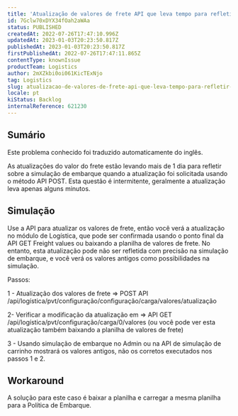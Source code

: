 ```yaml
---
title: 'Atualização de valores de frete API que leva tempo para refletir sobre o módulo de simulação'
id: 7Gclw70xDYX34fOah2aWAa
status: PUBLISHED
createdAt: 2022-07-26T17:47:10.996Z
updatedAt: 2023-01-03T20:23:50.817Z
publishedAt: 2023-01-03T20:23:50.817Z
firstPublishedAt: 2022-07-26T17:47:11.865Z
contentType: knownIssue
productTeam: Logistics
author: 2mXZkbi0oi061KicTExNjo
tag: Logistics
slug: atualizacao-de-valores-de-frete-api-que-leva-tempo-para-refletir-sobre-o-modulo-de-simulacao
locale: pt
kiStatus: Backlog
internalReference: 621230
---
```


## Sumário

<div class="alert alert-info">
  <p>Este problema conhecido foi traduzido automaticamente do inglês.</p>
</div>


As atualizações do valor do frete estão levando mais de 1 dia para refletir sobre a simulação de embarque quando a atualização foi solicitada usando o método API POST. Esta questão é intermitente, geralmente a atualização leva apenas alguns minutos.



## Simulação


Use a API para atualizar os valores de frete, então você verá a atualização no módulo de Logística, que pode ser confirmada usando o ponto final da API GET Freight values ou baixando a planilha de valores de frete. No entanto, esta atualização pode não ser refletida com precisão na simulação de embarque, e você verá os valores antigos como possibilidades na simulação.

Passos:

1 - Atualização dos valores de frete => POST API /api/logística/pvt/configuração/configuração/carga/valores/atualização

2- Verificar a modificação da atualização em => API GET /api/logística/pvt/configuração/carga/0/valores (ou você pode ver esta atualização também baixando a planilha de valores de frete)

3 - Usando simulação de embarque no Admin ou na API de simulação de carrinho mostrará os valores antigos, não os corretos executados nos passos 1 e 2.



## Workaround


A solução para este caso é baixar a planilha e carregar a mesma planilha para a Política de Embarque.

